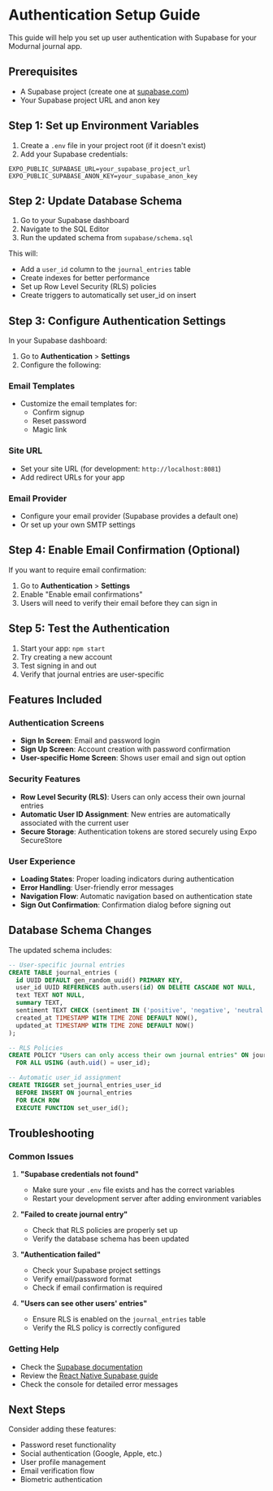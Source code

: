 # Authentication Setup Guide

This guide will help you set up user authentication with Supabase for your Modurnal journal app.

## Prerequisites

- A Supabase project (create one at [supabase.com](https://supabase.com))
- Your Supabase project URL and anon key

## Step 1: Set up Environment Variables

1. Create a `.env` file in your project root (if it doesn't exist)
2. Add your Supabase credentials:

```env
EXPO_PUBLIC_SUPABASE_URL=your_supabase_project_url
EXPO_PUBLIC_SUPABASE_ANON_KEY=your_supabase_anon_key
```

## Step 2: Update Database Schema

1. Go to your Supabase dashboard
2. Navigate to the SQL Editor
3. Run the updated schema from `supabase/schema.sql`

This will:
- Add a `user_id` column to the `journal_entries` table
- Create indexes for better performance
- Set up Row Level Security (RLS) policies
- Create triggers to automatically set user_id on insert

## Step 3: Configure Authentication Settings

In your Supabase dashboard:

1. Go to **Authentication** > **Settings**
2. Configure the following:

### Email Templates
- Customize the email templates for:
  - Confirm signup
  - Reset password
  - Magic link

### Site URL
- Set your site URL (for development: `http://localhost:8081`)
- Add redirect URLs for your app

### Email Provider
- Configure your email provider (Supabase provides a default one)
- Or set up your own SMTP settings

## Step 4: Enable Email Confirmation (Optional)

If you want to require email confirmation:

1. Go to **Authentication** > **Settings**
2. Enable "Enable email confirmations"
3. Users will need to verify their email before they can sign in

## Step 5: Test the Authentication

1. Start your app: `npm start`
2. Try creating a new account
3. Test signing in and out
4. Verify that journal entries are user-specific

## Features Included

### Authentication Screens
- **Sign In Screen**: Email and password login
- **Sign Up Screen**: Account creation with password confirmation
- **User-specific Home Screen**: Shows user email and sign out option

### Security Features
- **Row Level Security (RLS)**: Users can only access their own journal entries
- **Automatic User ID Assignment**: New entries are automatically associated with the current user
- **Secure Storage**: Authentication tokens are stored securely using Expo SecureStore

### User Experience
- **Loading States**: Proper loading indicators during authentication
- **Error Handling**: User-friendly error messages
- **Navigation Flow**: Automatic navigation based on authentication state
- **Sign Out Confirmation**: Confirmation dialog before signing out

## Database Schema Changes

The updated schema includes:

```sql
-- User-specific journal entries
CREATE TABLE journal_entries (
  id UUID DEFAULT gen_random_uuid() PRIMARY KEY,
  user_id UUID REFERENCES auth.users(id) ON DELETE CASCADE NOT NULL,
  text TEXT NOT NULL,
  summary TEXT,
  sentiment TEXT CHECK (sentiment IN ('positive', 'negative', 'neutral')),
  created_at TIMESTAMP WITH TIME ZONE DEFAULT NOW(),
  updated_at TIMESTAMP WITH TIME ZONE DEFAULT NOW()
);

-- RLS Policies
CREATE POLICY "Users can only access their own journal entries" ON journal_entries
  FOR ALL USING (auth.uid() = user_id);

-- Automatic user_id assignment
CREATE TRIGGER set_journal_entries_user_id
  BEFORE INSERT ON journal_entries
  FOR EACH ROW
  EXECUTE FUNCTION set_user_id();
```

## Troubleshooting

### Common Issues

1. **"Supabase credentials not found"**
   - Make sure your `.env` file exists and has the correct variables
   - Restart your development server after adding environment variables

2. **"Failed to create journal entry"**
   - Check that RLS policies are properly set up
   - Verify the database schema has been updated

3. **"Authentication failed"**
   - Check your Supabase project settings
   - Verify email/password format
   - Check if email confirmation is required

4. **"Users can see other users' entries"**
   - Ensure RLS is enabled on the `journal_entries` table
   - Verify the RLS policy is correctly configured

### Getting Help

- Check the [Supabase documentation](https://supabase.com/docs)
- Review the [React Native Supabase guide](https://supabase.com/docs/guides/getting-started/tutorials/with-expo-react-native)
- Check the console for detailed error messages

## Next Steps

Consider adding these features:
- Password reset functionality
- Social authentication (Google, Apple, etc.)
- User profile management
- Email verification flow
- Biometric authentication 